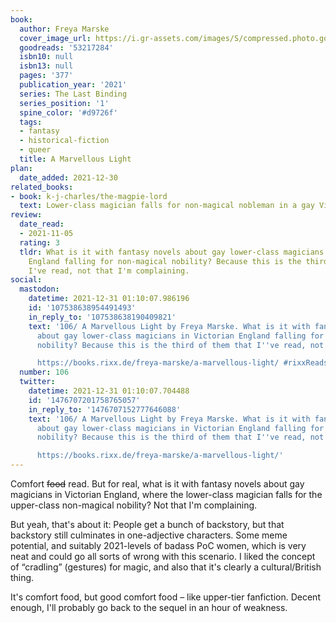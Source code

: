 ```yaml
---
book:
  author: Freya Marske
  cover_image_url: https://i.gr-assets.com/images/S/compressed.photo.goodreads.com/books/1634067514l/53217284._SX98_.jpg
  goodreads: '53217284'
  isbn10: null
  isbn13: null
  pages: '377'
  publication_year: '2021'
  series: The Last Binding
  series_position: '1'
  spine_color: '#d9726f'
  tags:
  - fantasy
  - historical-fiction
  - queer
  title: A Marvellous Light
plan:
  date_added: 2021-12-30
related_books:
- book: k-j-charles/the-magpie-lord
  text: Lower-class magician falls for non-magical nobleman in a gay Victorian romance.
review:
  date_read:
  - 2021-11-05
  rating: 3
  tldr: What is it with fantasy novels about gay lower-class magicians in Victorian
    England falling for non-magical nobility? Because this is the third of them that
    I've read, not that I'm complaining.
social:
  mastodon:
    datetime: 2021-12-31 01:10:07.986196
    id: '107538638954491493'
    in_reply_to: '107538638190409821'
    text: '106/ A Marvellous Light by Freya Marske. What is it with fantasy novels
      about gay lower-class magicians in Victorian England falling for non-magical
      nobility? Because this is the third of them that I''ve read, not that I''m complaining.

      https://books.rixx.de/freya-marske/a-marvellous-light/ #rixxReads'
  number: 106
  twitter:
    datetime: 2021-12-31 01:10:07.704488
    id: '1476707201758765057'
    in_reply_to: '1476707152777646088'
    text: '106/ A Marvellous Light by Freya Marske. What is it with fantasy novels
      about gay lower-class magicians in Victorian England falling for non-magical
      nobility? Because this is the third of them that I''ve read, not that I''m complaining.

      https://books.rixx.de/freya-marske/a-marvellous-light/'
---
```


Comfort ~~food~~ read. But for real, what is it with fantasy novels about gay magicians in Victorian England, where the
lower-class magician falls for the upper-class non-magical nobility? Not that I'm complaining.

But yeah, that's about it: People get a bunch of backstory, but that backstory still culminates in one-adjective
characters. Some meme potential, and suitably 2021-levels of badass PoC women, which is very neat and could go all sorts
of wrong with this scenario. I liked the concept of “cradling” (gestures) for magic, and also that it's clearly a
cultural/British thing.

It's comfort food, but good comfort food – like upper-tier fanfiction. Decent enough, I'll probably go back to the
sequel in an hour of weakness.

